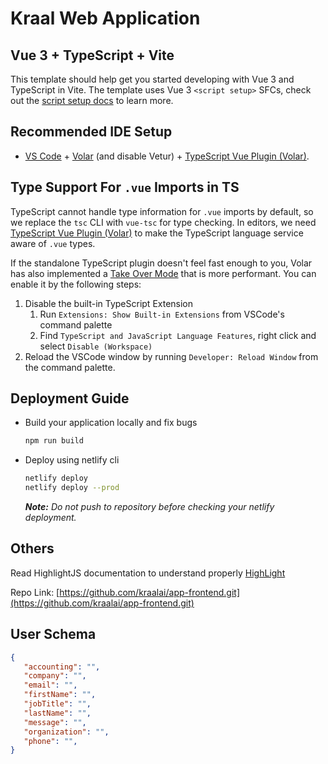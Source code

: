 # Kraal Web Application

## Vue 3 + TypeScript + Vite

This template should help get you started developing with Vue 3 and TypeScript in Vite. The template uses Vue 3 `<script setup>` SFCs, check out the [script setup docs](https://v3.vuejs.org/api/sfc-script-setup.html#sfc-script-setup) to learn more.

## Recommended IDE Setup

- [VS Code](https://code.visualstudio.com/) + [Volar](https://marketplace.visualstudio.com/items?itemName=Vue.volar) (and disable Vetur) + [TypeScript Vue Plugin (Volar)](https://marketplace.visualstudio.com/items?itemName=Vue.vscode-typescript-vue-plugin).

## Type Support For `.vue` Imports in TS

TypeScript cannot handle type information for `.vue` imports by default, so we replace the `tsc` CLI with `vue-tsc` for type checking. In editors, we need [TypeScript Vue Plugin (Volar)](https://marketplace.visualstudio.com/items?itemName=Vue.vscode-typescript-vue-plugin) to make the TypeScript language service aware of `.vue` types.

If the standalone TypeScript plugin doesn't feel fast enough to you, Volar has also implemented a [Take Over Mode](https://github.com/johnsoncodehk/volar/discussions/471#discussioncomment-1361669) that is more performant. You can enable it by the following steps:

1. Disable the built-in TypeScript Extension
   1. Run `Extensions: Show Built-in Extensions` from VSCode's command palette
   2. Find `TypeScript and JavaScript Language Features`, right click and select `Disable (Workspace)`
2. Reload the VSCode window by running `Developer: Reload Window` from the command palette.

## Deployment Guide

- Build your application locally and fix bugs

   ```bash
   npm run build
   ```

- Deploy using netlify cli

   ```bash
   netlify deploy
   netlify deploy --prod
   ```

   ***Note:** Do not push to repository before checking your netlify deployment.*

## Others

Read HighlightJS documentation to understand properly
[HighLight](https://highlightjs.readthedocs.io/en/latest/api.html#highlightall)

Repo Link: [https://github.com/kraalai/app-frontend.git](https://github.com/kraalai/app-frontend.git)

## User Schema

```json
{
   "accounting": "",
   "company": "",
   "email": "",
   "firstName": "",
   "jobTitle": "",
   "lastName": "",
   "message": "",
   "organization": "",
   "phone": "",
}
```

